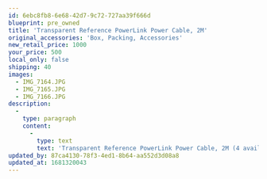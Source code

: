 ```yaml
---
id: 6ebc8fb8-6e68-42d7-9c72-727aa39f666d
blueprint: pre_owned
title: 'Transparent Reference PowerLink Power Cable, 2M'
original_accessories: 'Box, Packing, Accessories'
new_retail_price: 1000
your_price: 500
local_only: false
shipping: 40
images:
  - IMG_7164.JPG
  - IMG_7165.JPG
  - IMG_7166.JPG
description:
  -
    type: paragraph
    content:
      -
        type: text
        text: 'Transparent Reference PowerLink Power Cable, 2M (4 available). Cables are in excellent condition with original boxes and packing and sold as new for $1,000.00'
updated_by: 87ca4130-78f3-4ed1-8b64-aa552d3d08a8
updated_at: 1681320043
---
```

